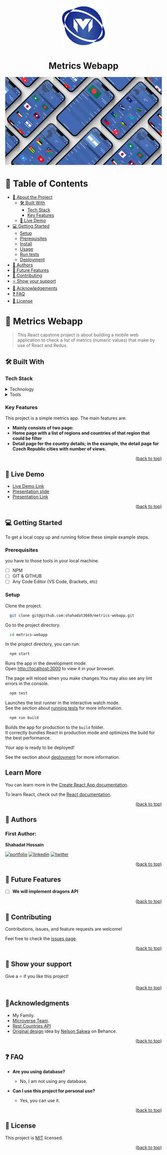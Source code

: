 <a name="readme-top"></a>

<div align="center">
  <img src="./public/logo512.png" alt="logo" width="140"  height="auto" />
  <h1><b>Metrics Webapp</b></h1>
</div>
<div align="center">
  <img src="./public/cover.png" alt="cover"   height="auto" />
</div>

# 📗 Table of Contents

- [📖 About the Project](#about-project)
  - [🛠 Built With](#built-with)
    - [Tech Stack](#tech-stack)
    - [Key Features](#key-features)
  - [🚀 Live Demo](#live-demo)
- [💻 Getting Started](#getting-started)
  - [Setup](#setup)
  - [Prerequisites](#prerequisites)
  - [Install](#install)
  - [Usage](#usage)
  - [Run tests](#run-tests)
  - [Deployment](#triangular_flag_on_post-deployment)
- [👥 Authors](#authors)
- [🔭 Future Features](#future-features)
- [🤝 Contributing](#contributing)
- [⭐️ Show your support](#support)
- [🔭 Acknowledgements](#acknowledgements)
- [❓ FAQ](#faq)
- [📝 License](#license)

<!-- PROJECT DESCRIPTION -->

# 🎯 Metrics Webapp<a name="about-project"></a>

> This React capstone project is about building a mobile web application to check a list of metrics (numeric values) that make by use of React and Redux.

## 🛠 Built With <a name="built-with"></a>

### Tech Stack <a name="tech-stack"></a>

<details>
  <summary>Technology</summary>
  <ul>
    <li>React</li>
    <li>SCSS</li>
    <li>Redux</li>
    <li>Redux Toolkit</li>
    <li>React Router Dom</li>
  </ul>
</details>

<details>
  <summary>Tools</summary>
  <ul>
    <li>VS Code</li>
    <li>GIT</li>
    <li>GITHUB</li>
  </ul>
</details>

<!-- Features -->

### Key Features <a name="key-features"></a>

This project is a simple metrics app. The main features are:

- **Mainly consists of two page:**
- **Home page with a list of regions and countries of that region that could be filter**
- **Detail page for the country details; in the example, the detail page for Czech Republic cities with number of views.**
<p align="right">(<a href="#readme-top">back to top</a>)</p>

<!-- LIVE DEMO -->

## 🚀 Live Demo <a name="live-demo"></a>

- [Live Demo Link](https://matrics.onrender.com/)
- [Presentation slide]("./presentation_slide.pdf)
- [Presentation Link]("./presentation_video.mp4)

<p align="right">(<a href="#readme-top">back to top</a>)</p>

<!-- GETTING STARTED -->

## 💻 Getting Started <a name="getting-started"></a>

To get a local copy up and running follow these simple example steps.

### Prerequisites

you have to those tools in your local machine.

- [ ] NPM
- [ ] GIT & GITHUB
- [ ] Any Code Editor (VS Code, Brackets, etc)

### Setup

Clone the project.

```bash
  git clone git@github.com:shahadat3669/metrics-webapp.git
```

Go to the project directory.

```bash
  cd metrics-webapp
```

In the project directory, you can run:

```bash
  npm start
```

Runs the app in the development mode.\
Open [http://localhost:3000](http://localhost:3000) to view it in your browser.

The page will reload when you make changes.You may also see any lint errors in the console.

```bash
  npm test
```

Launches the test runner in the interactive watch mode.\
See the section about [running tests](https://facebook.github.io/create-react-app/docs/running-tests) for more information.

```bash
  npm run build
```

Builds the app for production to the `build` folder.\
It correctly bundles React in production mode and optimizes the build for the best performance.

Your app is ready to be deployed!

See the section about [deployment](https://facebook.github.io/create-react-app/docs/deployment) for more information.

## Learn More

You can learn more in the [Create React App documentation](https://facebook.github.io/create-react-app/docs/getting-started).

To learn React, check out the [React documentation](https://reactjs.org/).

<p align="right">(<a href="#readme-top">back to top</a>)</p>

<!-- AUTHORS -->

## 👥 Authors <a name="authors"></a>

### First Author:

**Shahadat Hossain**

[![portfolio](https://img.shields.io/badge/my_portfolio-000?style=for-the-badge&logo=ko-fi&logoColor=white)](https://github.com/shahadat3669) [![linkedin](https://img.shields.io/badge/shahadat3669-0A66C2?style=for-the-badge&logo=linkedin&logoColor=white)](https://linkedin.com/in/shahadat3669) [![twitter](https://img.shields.io/badge/@shahadat3669-1DA1F2?style=for-the-badge&logo=twitter&logoColor=white)](https://twitter.com/shahadat3669)

<p align="right">(<a href="#readme-top">back to top</a>)</p>

## 🔭 Future Features <a name="future-features"></a>

- [ ] **We will implement dragons API**

<p align="right">(<a href="#readme-top">back to top</a>)</p>

<!-- CONTRIBUTING -->

## 🤝 Contributing <a name="contributing"></a>

Contributions, issues, and feature requests are welcome!

Feel free to check the [issues page](../../issues/).

<p align="right">(<a href="#readme-top">back to top</a>)</p>

<!-- SUPPORT -->

## 👋 Show your support <a name="support"></a>

Give a ⭐️ if you like this project!

<p align="right">(<a href="#readme-top">back to top</a>)</p>

<!-- ACKNOWLEDGEMENTS -->

## 🔭Acknowledgments <a name="acknowledgements"></a>

- My Family.
- [Microverse Team](https://www.microverse.org/).
- [Rest Countries API](https://restcountries.com/)
- [Original design](<https://www.behance.net/gallery/31579789/Ballhead-App-(Free-PSDs)>) idea by [Nelson Sakwa](https://www.behance.net/sakwadesignstudio) on Behance.

<p align="right">(<a href="#readme-top">back to top</a>)</p>

<!-- FAQ (optional) -->

## ❓ FAQ <a name="faq"></a>

- **Are you using database?**

  - No, I am not using any database.

- **Can I use this project for personal use?**

  - Yes, you can use it.

<p align="right">(<a href="#readme-top">back to top</a>)</p>

## 📝 License <a name="license"></a>

This project is [MIT](./LICENSE) licensed.

<p align="right">(<a href="#readme-top">back to top</a>)</p>
